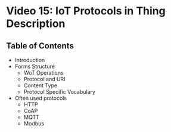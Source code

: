 # Video 15: IoT Protocols in Thing Description

## Table of Contents

- Introduction
- Forms Structure
    - WoT Operations
    - Protocol and URI
    - Content Type
    - Protocol Specific Vocabulary
- Often used protocols
    - HTTP
    - CoAP
    - MQTT
    - Modbus